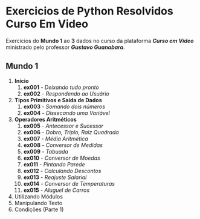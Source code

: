 # Exercicios de Python Resolvidos Curso Em Video
 Exercícios do __Mundo 1__ ao __3__ dados no curso da plataforma __*Curso em Vídeo*__ ministrado pelo professor __*Gustavo Guanabara*__.

## Mundo 1
 
1. __Início__
   1. __ex001__ - *Deixando tudo pronto*
   2. __ex002__ - *Respondendo ao Usuário*
2. __Tipos Primitivos e Saída de Dados__
   1. __ex003__ - *Somando dois números*
   2. __ex004__ - *Dissecando uma Variável*
3. __Operadores Aritméticos__
   1. __ex005__ - *Antecessor e Sucessor*
   2. __ex006__ - *Dobro, Triplo, Raiz Quadrada*
   3. __ex007__ - *Média Aritmética*
   4. __ex008__ - *Conversor de Medidas*
   5. __ex009__ - *Tabuada*
   6. __ex010__ - *Conversor de Moedas*
   7. __ex011__ - *Pintando Parede*
   8. __ex012__ - *Calculando Descontos*
   9. __ex013__ - *Reajuste Salarial*
   10. __ex014__ - *Conversor de Temperaturas*
   11. __ex015__ - *Aluguel de Carros*
4. Utilizando Módulos
5. Manipulando Texto
6. Condições (Parte 1)
